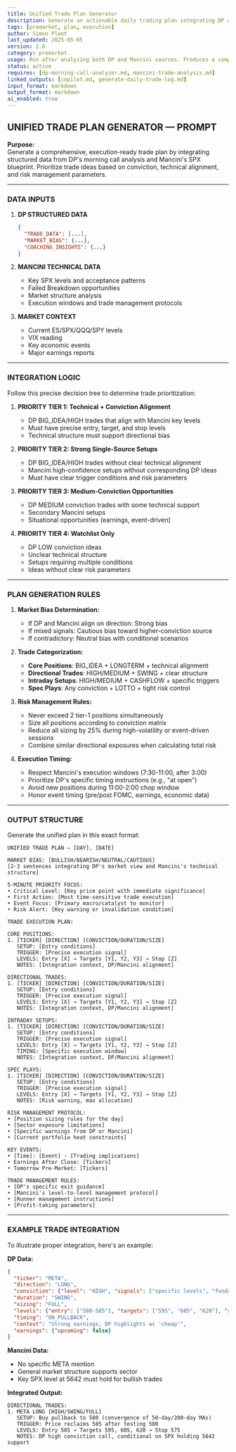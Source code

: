 ```yaml
---
title: Unified Trade Plan Generator  
description: Generate an actionable daily trading plan integrating DP and Mancini insights  
tags: [premarket, plan, execution]  
author: Simon Plant  
last_updated: 2025-05-05  
version: 2.0  
category: premarket  
usage: Run after analyzing both DP and Mancini sources. Produces a comprehensive trade plan with execution rules. Consumes structured trade data, technical levels, and market bias.
status: active  
requires: [dp-morning-call-analyzer.md, mancini-trade-analysis.md]  
linked_outputs: [copilot.md, generate-daily-trade-log.md]  
input_format: markdown  
output_format: markdown  
ai_enabled: true  
---
```


## UNIFIED TRADE PLAN GENERATOR — PROMPT

**Purpose:**  
Generate a comprehensive, execution-ready trade plan by integrating structured data from DP's morning call analysis and Mancini's SPX blueprint. Prioritize trade ideas based on conviction, technical alignment, and risk management parameters.

---

### DATA INPUTS

1. **DP STRUCTURED DATA**
   ```json
   {
     "TRADE_DATA": [...],
     "MARKET_BIAS": {...},
     "COACHING_INSIGHTS": {...}
   }
   ```

2. **MANCINI TECHNICAL DATA**
   - Key SPX levels and acceptance patterns
   - Failed Breakdown opportunities
   - Market structure analysis
   - Execution windows and trade management protocols

3. **MARKET CONTEXT**
   - Current ES/SPX/QQQ/SPY levels
   - VIX reading
   - Key economic events
   - Major earnings reports

---

### INTEGRATION LOGIC

Follow this precise decision tree to determine trade prioritization:

1. **PRIORITY TIER 1: Technical + Conviction Alignment**
   - DP BIG_IDEA/HIGH trades that align with Mancini key levels
   - Must have precise entry, target, and stop levels
   - Technical structure must support directional bias

2. **PRIORITY TIER 2: Strong Single-Source Setups**
   - DP BIG_IDEA/HIGH trades without clear technical alignment
   - Mancini high-confidence setups without corresponding DP ideas
   - Must have clear trigger conditions and risk parameters

3. **PRIORITY TIER 3: Medium-Conviction Opportunities**
   - DP MEDIUM conviction trades with some technical support
   - Secondary Mancini setups
   - Situational opportunities (earnings, event-driven)

4. **PRIORITY TIER 4: Watchlist Only**
   - DP LOW conviction ideas
   - Unclear technical structure
   - Setups requiring multiple conditions
   - Ideas without clear risk parameters

---

### PLAN GENERATION RULES

1. **Market Bias Determination:**
   - If DP and Mancini align on direction: Strong bias
   - If mixed signals: Cautious bias toward higher-conviction source
   - If contradictory: Neutral bias with conditional scenarios

2. **Trade Categorization:**
   - **Core Positions**: BIG_IDEA + LONGTERM + technical alignment
   - **Directional Trades**: HIGH/MEDIUM + SWING + clear structure
   - **Intraday Setups**: HIGH/MEDIUM + CASHFLOW + specific triggers
   - **Spec Plays**: Any conviction + LOTTO + tight risk control

3. **Risk Management Rules:**
   - Never exceed 2 tier-1 positions simultaneously
   - Size all positions according to conviction matrix
   - Reduce all sizing by 25% during high-volatility or event-driven sessions
   - Combine similar directional exposures when calculating total risk

4. **Execution Timing:**
   - Respect Mancini's execution windows (7:30-11:00, after 3:00)
   - Prioritize DP's specific timing instructions (e.g., "at open")
   - Avoid new positions during 11:00-2:00 chop window
   - Honor event timing (pre/post FOMC, earnings, economic data)

---

### OUTPUT STRUCTURE

Generate the unified plan in this exact format:

```
UNIFIED TRADE PLAN — [DAY], [DATE]

MARKET BIAS: [BULLISH/BEARISH/NEUTRAL/CAUTIOUS]
[2-3 sentences integrating DP's market view and Mancini's technical structure]

5-MINUTE PRIORITY FOCUS:
• Critical Level: [Key price point with immediate significance]
• First Action: [Most time-sensitive trade execution]
• Event Focus: [Primary macro/catalyst to monitor]
• Risk Alert: [Key warning or invalidation condition]

TRADE EXECUTION PLAN:

CORE POSITIONS:
1. [TICKER] [DIRECTION] [CONVICTION/DURATION/SIZE]
   SETUP: [Entry conditions]
   TRIGGER: [Precise execution signal]
   LEVELS: Entry [X] → Targets [Y1, Y2, Y3] → Stop [Z]
   NOTES: [Integration context, DP/Mancini alignment]

DIRECTIONAL TRADES:
1. [TICKER] [DIRECTION] [CONVICTION/DURATION/SIZE] 
   SETUP: [Entry conditions]
   TRIGGER: [Precise execution signal]
   LEVELS: Entry [X] → Targets [Y1, Y2, Y3] → Stop [Z]
   NOTES: [Integration context, DP/Mancini alignment]

INTRADAY SETUPS:
1. [TICKER] [DIRECTION] [CONVICTION/DURATION/SIZE]
   SETUP: [Entry conditions]
   TRIGGER: [Precise execution signal]
   LEVELS: Entry [X] → Targets [Y1, Y2, Y3] → Stop [Z]
   TIMING: [Specific execution window]
   NOTES: [Integration context, DP/Mancini alignment]

SPEC PLAYS:
1. [TICKER] [DIRECTION] [CONVICTION/DURATION/SIZE]
   SETUP: [Entry conditions]
   TRIGGER: [Precise execution signal]
   LEVELS: Entry [X] → Targets [Y1, Y2, Y3] → Stop [Z]
   NOTES: [Risk warning, max allocation]

RISK MANAGEMENT PROTOCOL:
• [Position sizing rules for the day]
• [Sector exposure limitations]
• [Specific warnings from DP or Mancini]
• [Current portfolio heat constraints]

KEY EVENTS:
• [Time]: [Event] - [Trading implications]
• Earnings After Close: [Tickers]
• Tomorrow Pre-Market: [Tickers]

TRADE MANAGEMENT RULES:
• [DP's specific exit guidance]
• [Mancini's level-to-level management protocol]
• [Runner management instructions]
• [Profit-taking parameters]
```

---

### EXAMPLE TRADE INTEGRATION

To illustrate proper integration, here's an example:

**DP Data:**
```json
{
  "ticker": "META",
  "direction": "LONG",
  "conviction": {"level": "HIGH", "signals": ["specific levels", "fundamental support"]},
  "duration": "SWING",
  "sizing": "FULL",
  "levels": {"entry": ["580-585"], "targets": ["595", "605", "620"], "stops": ["below 575"]},
  "timing": "ON_PULLBACK",
  "context": "Strong earnings, DP highlights as 'cheap'",
  "earnings": {"upcoming": false}
}
```

**Mancini Data:**
- No specific META mention
- General market structure supports sector
- Key SPX level at 5642 must hold for bullish trades

**Integrated Output:**
```
DIRECTIONAL TRADES:
1. META LONG [HIGH/SWING/FULL]
   SETUP: Buy pullback to 580 (convergence of 50-day/200-day MAs)
   TRIGGER: Price reclaims 585 after testing 580
   LEVELS: Entry 585 → Targets 595, 605, 620 → Stop 575
   NOTES: DP high conviction call, conditional on SPX holding 5642 support
```
